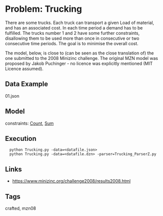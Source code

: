 # Problem: Trucking

There are some trucks.
Each truck can transport a given Load of material, and has an associated cost.
In each time period a demand has to be fulfilled.
The trucks number 1 and 2 have some further constraints, disallowing them to be used more than once
in consecutive or two consecutive time periods.
The goal is to minimise the overall cost.

The model, below, is close to (can be seen as the close translation of) the one submitted to the 2008 Minizinc challenge.
The original MZN model was proposed by Jakob Puchinger - no licence was explicitly mentioned (MIT Licence assumed).

## Data Example
  01.json

## Model
  constraints: [Count](https://pycsp.org/documentation/constraints/Count), [Sum](https://pycsp.org/documentation/constraints/Sum)

## Execution
```
  python Trucking.py -data=<datafile.json>
  python Trucking.py -data=<datafile.dzn> -parser=Trucking_ParserZ.py
```

## Links
  - https://www.minizinc.org/challenge2008/results2008.html

## Tags
  crafted, mzn08
